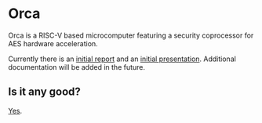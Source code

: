 # Orca

Orca is a RISC-V based microcomputer featuring a security coprocessor for AES hardware acceleration.

Currently there is an [initial report](./docs/block_diagram.pdf) and an [initial presentation](./docs/initial_presentation.pdf). Additional documentation will be added in the future.

## Is it any good?
[Yes](https://news.ycombinator.com/item?id=3067434).